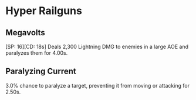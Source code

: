 # Hyper Railguns

## Megavolts

[SP: 16][CD: 18s] Deals 2,300 Lightning DMG to enemies in a large AOE and paralyzes them for 4.00s.

## Paralyzing Current

3.0% chance to paralyze a target, preventing it from moving or attacking for 2.50s.